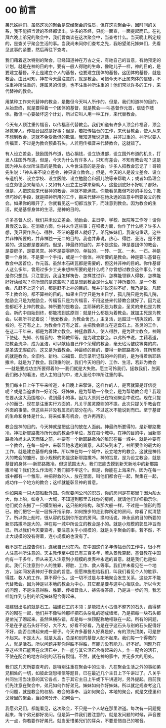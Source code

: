 # 00 前言


弟兄姊妹们，虽然这次的聚会是查经聚会的性质，但在这次聚会中，因时间的关系，我不能把当读的圣经都读出。许多的圣经，只能一面查，一面提起而已。在礼拜六晚上弟兄的聚会中，我们曾商谈在这次聚会中，当查考什么。当天晚上所定规的，是查关乎聚会生活的事。当我尚未同你们查考之先，我盼望弟兄姊妹们，先看见这事的紧要，然后再往下查考。

我们藉着这次特别的聚会，已经知道神在万古之先，有祂自己的旨意，有祂预定的计划，就是在神的目的中，要有一般人得祂的生命，像祂儿子一样，神的目的，是要建立基督。不止是建立个人的基督，也要建立团体的基督。这团体的基督，就是教会。由此可知，神在今天最注意的，就是教会。可惜今天不止属肉体的信徒，不注重神所注重的，连属灵的信徒，也不注重神所注重的！他们常以许多的工作，来代替神的教会。

用某种工作来代替神的教会，是撒但今天叫人所作的。但是，我们知道神的目的，从始至终，就是要得着一个团体的基督，就是教会──叫基督作元首，信徒作肢体。撒但一心要破坏这个计划，所以它叫人用一种工作，来代替教会。

今天有人顶注重传福音，以传福音代替教会。我们知道有许多人顶会传福音，顶会拯救罪人。传福音固然是好事；但是，若把传福音的工作，来代替教会，使人从来不想到教会，这就不免受撒但的欺骗。我知道我说这话，并非过重的。神所以要人传福音，不过是为教会预备石头。人若用传福音来代替教会，这就错了。

有人设立差会，鼓励国外布道，热心捐钱，设立协进部，设立国外布道的机关，打发人往国外布道。但是，今天为什么有许多人，只知有差会，不知有教会呢？这是因为神从永世所注意的是教会，人今世注意的是差会。许多人把教会忘记了！哥顿先生说：「神从来不设立差会，神只设立教会。」但是，今天的人是设立差会、设立布道机关、设立学校、设立医院、设立勉励会和孤儿院等来帮助人；或者如监理会设立务德会来帮助人；又如有人设立主日学来帮助人。这些到底好不好呢？都好。但是，人把这些来代替神的教会，神就不能满意。你能看见撒但巧妙的手段么？撒但巧妙的手段，就是把神所用的工作，搬来代替神在祂永远的旨意中所要设立的教会。如果你的眼开了，你就看见这一切都当放下，而注意到教会。因为教会的生活，就是基督身体的生活，是神的目的。

许多基督人说，我们并未设立差会、勉励会、主日学、学校、医院等工作呀！请你且慢这么说。在消极方面，你并未作这些事；在积极方面，你作了什么呢？许多人想，我只要作热心、得胜、圣洁的基督人就好了。弟兄姊妹们，我说句重话，这些并非神所要的，并非神独一无二的目的。我也并非说，热心、得胜、圣洁，是不要紧的。这些都是要紧的。但是，神最终的目的，并不是这些。神是要团体的教会，是要房子，是要灵宫。神不是要零碎的，单独的，一砖、一瓦、一木、一石。神是要一个身体，不是要一个手指，或是一个肢体。神所要的是教会。神是要叫基督在教会中居首位，作元首。虽然木石砖瓦都是需要的，但这并非神的目的。你作基督人这么多年，曾用过多少工夫来想神所要的是什么呢？你曾想过教会这件事么？或是你只想到，只注意到，我当怎样祷告、怎样胜过罪、怎样能领罪人得救、怎样能好好读经呢？你所想的是这些呢？或是想到教会是什么呢？神所要的，是一个教会。凡赶不上这个的，都是赶不上神的目的。我并非说这些不好，我乃是说，凡赶不上教会的，都不算神的目的。如果主日学只是为主日学，孤儿院只是为孤儿院，勉励会只是为勉励会，传福音只是为传福音，不用这些来代替教会就好了。因为这些都赶不上神的教会。神所要的是教会。主耶稣的死是为教会，圣灵的来也是为教会。新约中自始到终，都能找到这原则：就是什么都是为着教会。就加主死是为教会。以弗所书记着说：「他爱教会，为教会舍己。」主复活，远超过一切执政的、掌权的，在万有之上，为教会作万有之首。主把教会建立在这盘石上。圣灵的工作，在这二千年来，都是为着建立教会。神拯救罪人，使人得胜，是为建立教会。神赐下使徒、先知、传福音的、牧师教师等，是为建立教会。以弗所书说，主藉着道，把教会洗净，成为圣洁，可以献给自己作个荣耀的教会，毫无玷污皱纹等类的病，是圣洁无瑕疵的。这又是为着教会。神最终的目的，要得一新耶路撒冷，其所预表的就是教会。全旧约、新约、四福音、启示录所记载的神的目的，是为得着新耶路撒冷，就是为了教会。我顶重的说，我们今天的目的、工作、生活，若非为教会──就是要成功主所要得着的──我们就是大失败。愿主可怜我们，拯救我们，脱离我们微小的看法，进入主的目的中，进入圣经中神所注重的事。

我们每主日上午下午来听道，主日晚上来擘饼，这样作的人，是否就算是好信徒呢？或是当追求作一好弟兄、好姊妹，是为帮助一个聚会，是为帮助教会呢？我现在要从这大范围缩小，说到最小的事。因为大原则已在特别聚会中说过。现在只提小的而已。现在是注重实行方面的，凡关乎属灵原则的不提。此次只提关乎教会在外面的事情。但这些并非没有属灵的部分在内。不过这次不能说到而已。至于基督的生命和身体是什么，将来如果有机会，也许再再到。

教会是神的目的。今天神就是把这目的放在人面前。神最终所要得的，是新耶路撒冷。神把新耶路撒冷所代表的教会作单位，放在每个城中。在神的目的中，当新耶路撒冷尚未从天而降之前，神要有一个新耶路撒冷的雏形在每一城中。就是神要有一个教会，在每一城中，来彰显祂永远的旨意。从起头到末了，神所要作的最大的工作，就是建立基督的身体。所以神在每一个城中，设立地方的教会。这就是神伟大的教会的雏形，是小规模的彰显这新耶路撒冷。神的旨意，是为设立教会，就是基督的身体──新耶路撒冷。但这范围太大，我们怎能去摸到新天新地中的新耶路撒冷呢？我们怎么作法呢？我们抓不牢这个。但是，你能在上海来作。因为在每一城中都有一个雏形，神把得救的人，放在里面，叫他们都合在一起，聚集在一起，成功作一个地方的教会；这样就能彰显神的旨意。

你如果乘一只大邮船赴外国。你就要问公司的职员，你的房间是在那里？因为船太大，你上船，如身入一大城，不知道到那里去找你的房间，就请他们详细指示你。他们就会去搬了一只模型船来，这只船的结构，和那大船一样，不过是一雏形的而已。他们把它一层一层拆开指示你，如何按步的走到你所定的房间。你看了就清楚了。所以你上船时，很从容的找到你所定的房间。换句话说，神永远的目的所要的新耶路撒冷是大的，神在每一城中所设立的教会是小的。就是小规模的彰显神旨而已。所以我们今天要查考，要注意关乎小规模的，就是关乎聚会的事。若不然，不止大规模的没有得着，连小规模的也没有了。

我不是在此控告你们，连我自己也在内。在中国这许多年传福音的工作中，很小有人注意神所注意的。天主教传至中国已有三百多年，若从景教算起，基督教在中国约有一千多年，但从来无人注意到小规模的发表神永远的旨意。就是我们也是如此。我们只注意到个人的胜罪、得胜、工作、救人等事。我们并未看见在一个地方，当如同发表神对于教会的旨意。但愿神施恩给我们，叫我们看见个人的胜罪、得胜、救人的工作，算不得什么。这一切不过是与本地聚会发生关系，这些并不能代替教会。因为神是以本地的教会为中心，其它都是要与这中心相联合。所以今天的问题，不是注意得胜、胜罪、传福音救人，祷告得答应，乃是进一步的问，我怎样能作到与别的弟兄姊妹配合得起来。

福建很出名的就是石工。福建石工的本领；是能把大小古怪不整齐的石头，凿得整齐的砌在一起，他们并不像牯岭那样把石头杂乱的砌成墙垣，乃是把每一块石头都是凿光了砌起来。虽然纵横杂错，却是每一块顶配称地相联在一起。所有的问题，不是在乎这石头好不好，大不大，好看不好看，乃是在乎这石头与别的石头配得好不好，能否合拼起来成一房子。今天许多基督人好真是好，有的顶光顶美，可是拼不起来。不是太大，就是太高，总是和别的基督人配不起来。我们每一个得救的人，就是活石。所以问题并非你得胜不得胜，有能力没有能力，好不好。问题乃在乎这些活石能否在众活石中，作一能与其它活石合得起来的人，作一配合的活石，不使在配合的地方和别的活石有裂缝。不然，就在神的家中，并无多大的用处。

我们这几天所要查考的，是特别注重在聚会中的生活。凡在聚会生活之外的事如弟兄相处的一切，如彼此饶恕相信等题目，已在最近几个主日上下午讲过了。凡关乎共同生活当注意的其它各点，当于其它主日上午或下午讲道时，另外提起。目前我们先注意在聚会中，弟兄如何作好弟兄，姊妹如何作好姊妹。所以就定规查考这几个问题，就是教会的权柄、教会的事奉、当如何聚会，本地的聚会，就是文德里和戈登里的聚会，当如何分开、如何合一。

我愿弟兄们，都能看见，这次聚会，不只是一个人站在那里讲道。每次有一问题提起来，每个弟兄都好发问。但是第一件我们要注意的，就是发问题的时候，声音要大一点，你若要作好弟兄，就当爱惜弟兄们的耳朵，不要爱惜自己的喉音。
